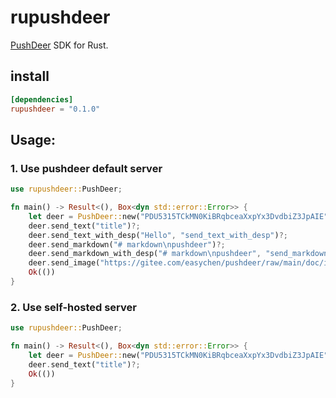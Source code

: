 # rupushdeer

[PushDeer](https://github.com/easychen/pushdeer) SDK for Rust.

## install

```toml
[dependencies]
rupushdeer = "0.1.0"
```

## Usage:

### 1. Use pushdeer default server

```rust
use rupushdeer::PushDeer;

fn main() -> Result<(), Box<dyn std::error::Error>> {
    let deer = PushDeer::new("PDU5315TCkMN0KiBRqbceaXxpYx3DvdbiZ3JpAIE");
    deer.send_text("title")?;
    deer.send_text_with_desp("Hello", "send_text_with_desp")?;
    deer.send_markdown("# markdown\npushdeer")?;
    deer.send_markdown_with_desp("# markdown\npushdeer", "send_markdown_with_desp")?;
    deer.send_image("https://gitee.com/easychen/pushdeer/raw/main/doc/image/clipcode.png")?;
    Ok(())
}
```

### 2. Use self-hosted server

```rust
use rupushdeer::PushDeer;

fn main() -> Result<(), Box<dyn std::error::Error>> {
    let deer = PushDeer::new("PDU5315TCkMN0KiBRqbceaXxpYx3DvdbiZ3JpAIE").set_server("http://127.0.0.1:12345");
    deer.send_text("title")?;
    Ok(())
}
```
